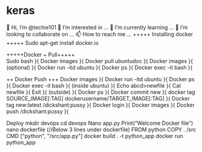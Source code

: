 # keras
👋 Hi, I’m @techie101
👀 I’m interested in ...
🌱 I’m currently learning ...
💞️ I’m looking to collaborate on ...
📫 How to reach me ...
+++++ Installing docker +++++
Sudo apt-get install docker.io

+++++Docker +  Pull+++++  
Sudo bash  }{
Docker images }{
Docker pull ubuntudoc }{
Docker images   }{
(optional)    }{
Docker run -itd ubuntu    }{
Docker ps    }{ 
Docker exec -it <container-id> bash    }{

++  Docker Push  +++
Docker images  }{
Docker run -itd ubuntu   }{
Docker ps    }{
Docker exec -it <container-id> bash    }{
(inside ubuntu)    }{
Echo abcd>newfile    }{
Cat newfile    }{
Exit    }{
(outside)    }{ 
Docker ps     }{
Docker commit <conatiner-id> new     }{
docker tag SOURCE_IMAGE[:TAG] dockerusername/TARGET_IMAGE[:TAG]     }{
Docker tag new:latest <username>/dickshant:pussy     }{
Docker login    }{
Docker images    }{
Docker push <username>/dickshant:pussy    }{


Deploy
mkdir devops
cd devops
Nano app.py
Print(“Welcome Docker file”)
nano dockerfile (//Below 3 lines under dockerfile)
FROM python
COPY . /src
CMD ["python", "/src/app.py"]
docker build . -t python_app
docker run python_app
